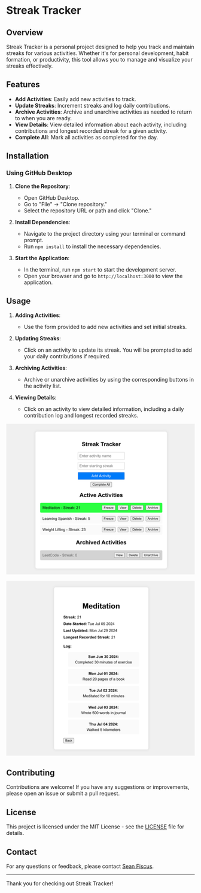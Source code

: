 # Streak Tracker

## Overview

Streak Tracker is a personal project designed to help you track and maintain streaks for various activities. Whether it's for personal development, habit formation, or productivity, this tool allows you to manage and visualize your streaks effectively.

## Features

- **Add Activities**: Easily add new activities to track.
- **Update Streaks**: Increment streaks and log daily contributions.
- **Archive Activities**: Archive and unarchive activities as needed to return to when you are ready.
- **View Details**: View detailed information about each activity, including contributions and longest recorded streak for a given activity.
- **Complete All**: Mark all activities as completed for the day.

## Installation

### Using GitHub Desktop

1. **Clone the Repository**:
   - Open GitHub Desktop.
   - Go to "File" -> "Clone repository."
   - Select the repository URL or path and click "Clone."

2. **Install Dependencies**:
   - Navigate to the project directory using your terminal or command prompt.
   - Run `npm install` to install the necessary dependencies.

3. **Start the Application**:
   - In the terminal, run `npm start` to start the development server.
   - Open your browser and go to `http://localhost:3000` to view the application.

## Usage

1. **Adding Activities**:
   - Use the form provided to add new activities and set initial streaks.

2. **Updating Streaks**:
   - Click on an activity to update its streak. You will be prompted to add your daily contributions if required. 

3. **Archiving Activities**:
   - Archive or unarchive activities by using the corresponding buttons in the activity list.

4. **Viewing Details**:
   - Click on an activity to view detailed information, including a daily contribution log and longest recorded streaks.

![Activities View](images/im1.png)

![Log View](images/im2.png)


## Contributing

Contributions are welcome! If you have any suggestions or improvements, please open an issue or submit a pull request.

## License

This project is licensed under the MIT License - see the [LICENSE](LICENSE) file for details.

## Contact

For any questions or feedback, please contact [Sean Fiscus](mailto:seanjfis@gmail.com).

---

Thank you for checking out Streak Tracker!

